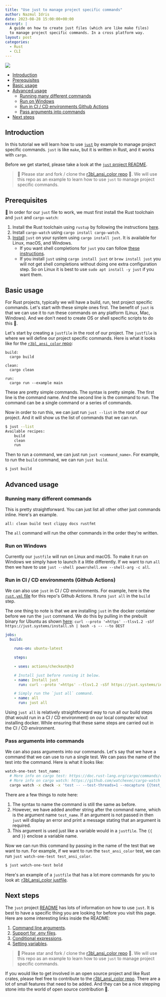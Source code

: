 ```yaml
---
title: "Use just to manage project specific commands"
author: Nazmul Idris
date: 2023-08-28 15:00:00+00:00
excerpt: |
  A guide on how to create just files (which are like make files)
  to manage project specific commands. In a cross platform way.
layout: post
categories:
  - Rust
  - CLI
---
```


<img class="post-hero-image" src="{{ 'assets/justfile.svg' | relative_url }}"/>

<!-- TOC -->

- [Introduction](#introduction)
- [Prerequisites](#prerequisites)
- [Basic usage](#basic-usage)
- [Advanced usage](#advanced-usage)
  - [Running many different commands](#running-many-different-commands)
  - [Run on Windows](#run-on-windows)
  - [Run in CI / CD environments Github Actions](#run-in-ci--cd-environments-github-actions)
  - [Pass arguments into commands](#pass-arguments-into-commands)
- [Next steps](#next-steps)

<!-- /TOC -->

## Introduction
<a id="markdown-introduction" name="introduction"></a>


In this tutorial we will learn how to use [`just`](https://github.com/casey/just) by example to
manage project specific commands. `just` is like `make`, but it is written in Rust, and it works
with `cargo`.

Before we get started, please take a look at the
[`just` project README](https://github.com/casey/just).

> 🚀 Please star and fork / clone the
> [r3bl_ansi_color repo](https://github.com/r3bl-org/r3bl_ansi_color) 🌟.
> We will use this repo as
> an example to learn how to use `just` to manage project specific commands.

## Prerequisites
<a id="markdown-prerequisites" name="prerequisites"></a>


🌠 In order for our `just` file to work, we must first install the Rust toolchain and `just` and
`cargo-watch`:

1. Install the Rust toolchain using `rustup` by following the instructions
   [here](https://rustup.rs/).
1. Install `cargo-watch` using `cargo install cargo-watch`.
1. [Install](https://just.systems/man/en/chapter_4.html) `just` on your system using
   `cargo install just`. It is available for Linux, macOS, and Windows.
   - If you want shell completions for `just` you can follow
     [these instructions](https://github.com/casey/just#shell-completion-scripts).
   - If you install `just` using `cargo install just` or `brew install just` you will not get shell
     completions without doing one extra configuration step. So on Linux it is best to use
     `sudo apt install -y just` if you want them.

## Basic usage
<a id="markdown-basic-usage" name="basic-usage"></a>

For Rust projects, typically we will have a build, run, test project specific commands. Let's start
with these simple ones first. The benefit of `just` is that we can use it to run these commands on
any platform (Linux, Mac, Windows). And we don't need to create OS or shell specific scripts to do
this 🎉.

Let's start by creating a `justfile` in the root of our project. The `justfile` is where we will
define our project specific commands. Here is what it looks like for the
[`r3bl_ansi_color` repo](https://github.com/r3bl-org/r3bl_ansi_color/blob/main/justfile):

```text
build:
  cargo build

clean:
  cargo clean

run:
  cargo run --example main
```

These are pretty simple commands. The syntax is pretty simple. The first line is the command name.
And the second line is the command to run. The command can be a single command or a series of
commands.

Now in order to run this, we can just run `just --list` in the root of our project. And it will show
us the list of commands that we can run.

```bash
$ just --list
Available recipes:
    build
    clean
    run
```

Then to run a command, we can just run `just <command_name>`. For example, to run the `build`
command, we can run `just build`.

```bash
$ just build
```

## Advanced usage
<a id="markdown-advanced-usage" name="advanced-usage"></a>

### Running many different commands
<a id="markdown-running-many-different-commands" name="running-many-different-commands"></a>

This is pretty straightforward. You can just list all other other just commands inline.
Here's an example.

```just
all: clean build test clippy docs rustfmt
```

The `all` command will run the other commands in the order they're written.

### Run on Windows
<a id="markdown-run-on-windows" name="run-on-windows"></a>

Currently our `justfile` will run on Linux and macOS. To make it run on Windows we
simply have to launch it a little differently. If we want to run `all` then we have
to use `just --shell powershell.exe --shell-arg -c all`.

### Run in CI / CD environments (Github Actions)
<a id="markdown-run-in-ci-%2F-cd-environments-github-actions" name="run-in-ci-%2F-cd-environments-github-actions"></a>

We can also use `just` in CI / CD environments. For example, here is the [`rust.yml`
file](https://github.com/r3bl-org/r3bl_ansi_color/blob/main/.github/workflows/rust.yml)
for this repo's Github Actions. It runs `just all` in the `build` step.

The one thing to note is that we are installing `just` in the docker container before we
run the `just` command. We do this by pulling in the prebuilt binary for Ubuntu as shown
[here](https://github.com/casey/just#pre-built-binaries): `curl --proto '=https' --tlsv1.2
-sSf https://just.systems/install.sh | bash -s -- --to DEST`

```yaml
jobs:
  build:

    runs-on: ubuntu-latest

    steps:

    - uses: actions/checkout@v3

    # Install just before running it below.
    - name: Install just
      run: curl --proto '=https' --tlsv1.2 -sSf https://just.systems/install.sh | bash -s -- --to /usr/local/bin

    # Simply run the `just all` command.
    - name: all
      run: just all
```

Using `just all` is relatively straightforward way to run all our build steps (that would
run in a CI / CD environment) on our local computer w/out installing docker. While
ensuring that these same steps are carried out in the CI / CD environment.

### Pass arguments into commands
<a id="markdown-pass-arguments-into-commands" name="pass-arguments-into-commands"></a>

We can also pass arguments into our commands. Let's say that we have a command that we can use to
run a single test. We can pass the name of the test into the command. Here is what it looks like:

```bash
watch-one-test test_name:
  # More info on cargo test: https://doc.rust-lang.org/cargo/commands/cargo-test.html
  # More info on cargo watch: https://github.com/watchexec/cargo-watch
  cargo watch -x check -x 'test -- --test-threads=1 --nocapture {{test_name}}' -c -q
```

There are a few things to note here:

1. The syntax to name the command is still the same as before.
1. However, we have added another string after the command name, which is the argument name
   `test_name`. If an argument is not passed in then `just` will display an error and print a
   message stating that an argument is required.
1. This argument is used just like a variable would in a `justfile`. The `{{` and `}}` enclose a
   variable name.

Now we can run this command by passing in the name of the test that we want to run. For example, if
we want to run the `test_ansi_color` test, we can run `just watch-one-test test_ansi_color`.

```bash
$ just watch-one-test bold
```

Here's an example of a `justfile` that has a lot more commands for you to look at:
[r3bl_ansi_color justfile](https://github.com/r3bl-org/r3bl_ansi_color/blob/main/justfile).

## Next steps
<a id="markdown-next-steps" name="next-steps"></a>


The `just` project [README](https://github.com/casey/just) has lots of information on how to use
`just`. It is best to have a specific thing you are looking for before you visit this page. Here are
some interesting links inside the README:

1. [Command line arguments](https://github.com/casey/just#recipe-parameters).
1. [Support for .env files](https://github.com/casey/just#dotenv-integration).
1. [Conditional expressions](https://github.com/casey/just#conditional-expressions).
1. [Setting variables](https://github.com/casey/just#setting-variables-from-the-command-line).

> 🚀 Please star and fork / clone the
> [r3bl_ansi_color repo](https://github.com/r3bl-org/r3bl_ansi_color) 🌟.
> We will use this repo as
> an example to learn how to use `just` to manage project specific commands.

If you would like to get involved in an open source project and like Rust crates, please feel free
to contribute to the [r3bl_ansi_color repo](https://github.com/r3bl-org/r3bl_ansi_color). There are
a lot of small features that need to be added. And they can be a nice stepping stone into the world
of open source contribution 🎉.

